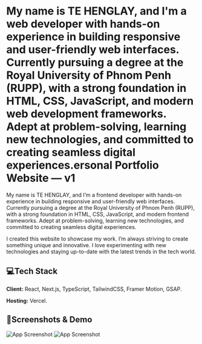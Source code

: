 # My name is TE HENGLAY, and I'm a web developer with hands-on experience in building responsive and user-friendly web interfaces. Currently pursuing a degree at the Royal University of Phnom Penh (RUPP), with a strong foundation in HTML, CSS, JavaScript, and modern web development frameworks. Adept at problem-solving, learning new technologies, and committed to creating seamless digital experiences.ersonal Portfolio Website — v1

My name is TE HENGLAY, and I’m a frontend developer with hands-on experience in building responsive and user-friendly web interfaces. Currently pursuing a degree at the Royal University of Phnom Penh (RUPP), with a strong foundation in HTML, CSS, JavaScript, and modern frontend frameworks. Adept at problem-solving, learning new technologies, and committed to creating seamless digital experiences.

I created this website to showcase my work. I’m always striving to create something unique and innovative. I love experimenting with new technologies and staying up-to-date with the latest trends in the tech world.

## 💻Tech Stack

**Client:** React, Next.js, TypeScript, TailwindCSS, Framer Motion, GSAP.

**Hosting:** Vercel.

## 🩷Screenshots & Demo

![App Screenshot](https://user-images.githubusercontent.com/84178696/228679118-47e63775-0635-42b2-8838-a80644ef612b.png)
![App Screenshot](https://user-images.githubusercontent.com/84178696/228675919-70180c2c-c888-423d-ae85-409ce4645b8b.png)


